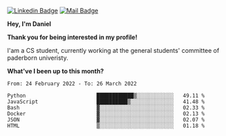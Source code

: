 [![Linkedin Badge](https://img.shields.io/badge/-LinkedIn-0e76a8?style=flat-square&logo=Linkedin&logoColor=white)](https://www.linkedin.com/in/daniel-negi-592ba3223/)
[![Mail Badge](https://img.shields.io/badge/Gmail-D14836?style=flat-square&logo=gmail&logoColor=white)](mailto:daniel.ravi.negi@googlemail.com)

**Hey, I'm Daniel**

**Thank you for being interested in my profile!**

I'am a CS student, currently working at the general students' committee of paderborn univeristy.

**What've I been up to this month?** 

<!--START_SECTION:waka-->

```text
From: 24 February 2022 - To: 26 March 2022

Python                       ████████████▒░░░░░░░░░░░░   49.11 %
JavaScript                   ██████████▒░░░░░░░░░░░░░░   41.48 %
Bash                         ▓░░░░░░░░░░░░░░░░░░░░░░░░   02.33 %
Docker                       ▓░░░░░░░░░░░░░░░░░░░░░░░░   02.13 %
JSON                         ▓░░░░░░░░░░░░░░░░░░░░░░░░   02.07 %
HTML                         ▒░░░░░░░░░░░░░░░░░░░░░░░░   01.18 %
```

<!--END_SECTION:waka-->
